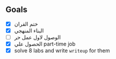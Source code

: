 ## Goals
- [x] ختم القران 
- [x] البناء المنهجي
- [ ] الوصول لاول عمل حر
- [x] الحصول علي part-time job
- [x] solve 8 labs and write `writeup` for them
